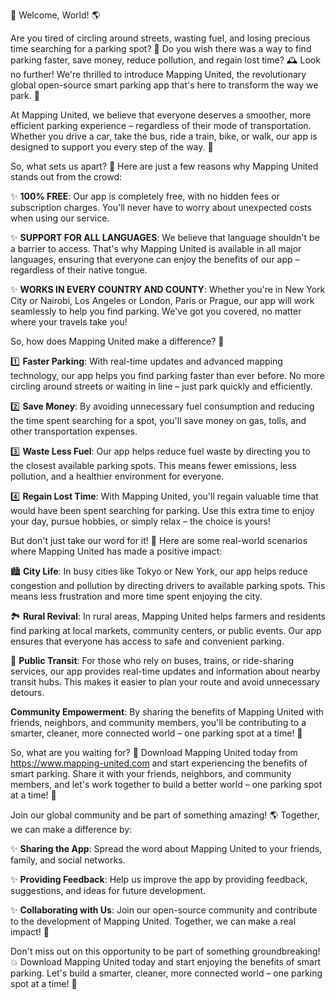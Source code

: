 🎉 Welcome, World! 🌎

Are you tired of circling around streets, wasting fuel, and losing precious time searching for a parking spot? 💨 Do you wish there was a way to find parking faster, save money, reduce pollution, and regain lost time? 🕰️ Look no further! We're thrilled to introduce Mapping United, the revolutionary global open-source smart parking app that's here to transform the way we park. 🚗

At Mapping United, we believe that everyone deserves a smoother, more efficient parking experience – regardless of their mode of transportation. Whether you drive a car, take the bus, ride a train, bike, or walk, our app is designed to support you every step of the way. 🌈

So, what sets us apart? 🤔 Here are just a few reasons why Mapping United stands out from the crowd:

✨ **100% FREE**: Our app is completely free, with no hidden fees or subscription charges. You'll never have to worry about unexpected costs when using our service.

✨ **SUPPORT FOR ALL LANGUAGES**: We believe that language shouldn't be a barrier to access. That's why Mapping United is available in all major languages, ensuring that everyone can enjoy the benefits of our app – regardless of their native tongue.

✨ **WORKS IN EVERY COUNTRY AND COUNTY**: Whether you're in New York City or Nairobi, Los Angeles or London, Paris or Prague, our app will work seamlessly to help you find parking. We've got you covered, no matter where your travels take you!

So, how does Mapping United make a difference? 🌟

1️⃣ **Faster Parking**: With real-time updates and advanced mapping technology, our app helps you find parking faster than ever before. No more circling around streets or waiting in line – just park quickly and efficiently.

2️⃣ **Save Money**: By avoiding unnecessary fuel consumption and reducing the time spent searching for a spot, you'll save money on gas, tolls, and other transportation expenses.

3️⃣ **Waste Less Fuel**: Our app helps reduce fuel waste by directing you to the closest available parking spots. This means fewer emissions, less pollution, and a healthier environment for everyone.

4️⃣ **Regain Lost Time**: With Mapping United, you'll regain valuable time that would have been spent searching for parking. Use this extra time to enjoy your day, pursue hobbies, or simply relax – the choice is yours!

But don't just take our word for it! 🤔 Here are some real-world scenarios where Mapping United has made a positive impact:

🏙️ **City Life**: In busy cities like Tokyo or New York, our app helps reduce congestion and pollution by directing drivers to available parking spots. This means less frustration and more time spent enjoying the city.

🏞️ **Rural Revival**: In rural areas, Mapping United helps farmers and residents find parking at local markets, community centers, or public events. Our app ensures that everyone has access to safe and convenient parking.

🚂 **Public Transit**: For those who rely on buses, trains, or ride-sharing services, our app provides real-time updates and information about nearby transit hubs. This makes it easier to plan your route and avoid unnecessary detours.

**Community Empowerment**: By sharing the benefits of Mapping United with friends, neighbors, and community members, you'll be contributing to a smarter, cleaner, more connected world – one parking spot at a time! 🌟

So, what are you waiting for? 🎉 Download Mapping United today from https://www.mapping-united.com and start experiencing the benefits of smart parking. Share it with your friends, neighbors, and community members, and let's work together to build a better world – one parking spot at a time! 💪

Join our global community and be part of something amazing! 🌎 Together, we can make a difference by:

✨ **Sharing the App**: Spread the word about Mapping United to your friends, family, and social networks.

✨ **Providing Feedback**: Help us improve the app by providing feedback, suggestions, and ideas for future development.

✨ **Collaborating with Us**: Join our open-source community and contribute to the development of Mapping United. Together, we can make a real impact! 🌟

Don't miss out on this opportunity to be part of something groundbreaking! 💥 Download Mapping United today and start enjoying the benefits of smart parking. Let's build a smarter, cleaner, more connected world – one parking spot at a time! 💪